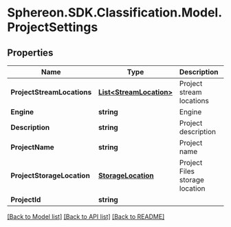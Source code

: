 # Sphereon.SDK.Classification.Model.ProjectSettings
## Properties

Name | Type | Description | Notes
------------ | ------------- | ------------- | -------------
**ProjectStreamLocations** | [**List&lt;StreamLocation&gt;**](StreamLocation.md) | Project stream locations | 
**Engine** | **string** | Engine | 
**Description** | **string** | Project description | 
**ProjectName** | **string** | Project name | 
**ProjectStorageLocation** | [**StorageLocation**](StorageLocation.md) | Project Files storage location | 
**ProjectId** | **string** |  | [optional] 

[[Back to Model list]](../README.md#documentation-for-models) [[Back to API list]](../README.md#documentation-for-api-endpoints) [[Back to README]](../README.md)

